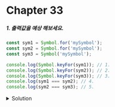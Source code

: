 # Chapter 33


<h5>1. 출력값을 예상 해보세요. </h5>

```js
const sym1 = Symbol.for('mySymbol');
const sym2 = Symbol.for('mySymbol');
const sym3 = Symbol('mySymbol');

console.log(Symbol.keyFor(sym1)); // 1.
console.log(Symbol.keyFor(sym2)); // 2.
console.log(Symbol.keyFor(sym3)); // 3.
console.log(sym1 === sym2); // 4.
console.log(sym2 === sym3); // 5.
```

<details>
  <summary>Solution</summary>
  <strong>1. mySymbol<br/>
  2. mySymbol<br/>
  3. undefined<br/>
  4. true<br/>
  5. false<br/></strong>
  <pre>
  Symbol.for 메소드
  > 검색에 성공하면 새로운 심벌 값을 생성하지 않고 검색된 심벌 값을 반환함.
  > 검색에 실패하면 인수로 전달된 키로 전역 심벌 레지스트리에 저장 후, 생성 된 심볼 값을 반환 
  Symbol.keyFor 메소드 
  > 전역 심볼 레지스트리에 저장된 심볼 값의 키를 추출
  </pre>
</ditails>

<br>